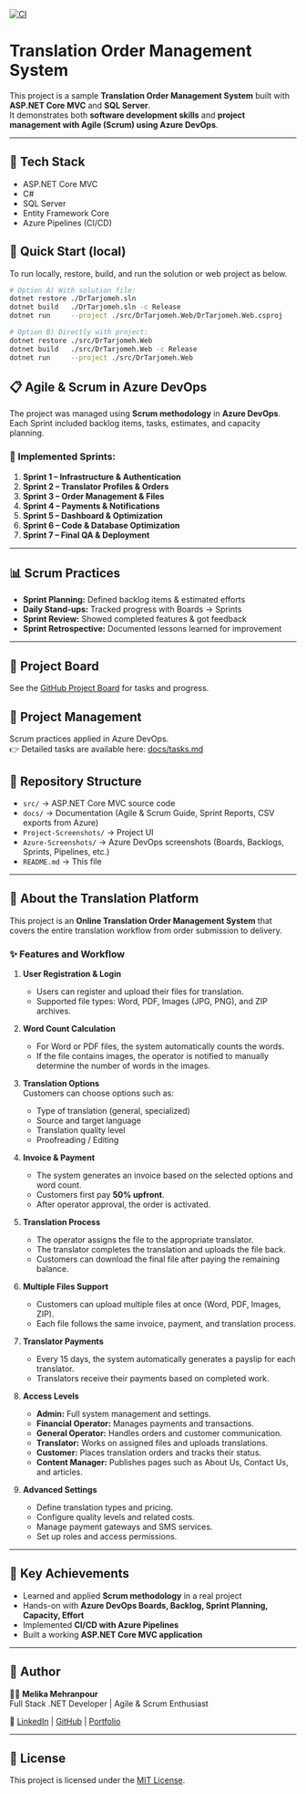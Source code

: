 [![CI](https://github.com/MelikaWorks/translation-order-app/actions/workflows/ci.yml/badge.svg?branch=main)](https://github.com/MelikaWorks/translation-order-app/actions/workflows/ci.yml)

# Translation Order Management System

This project is a sample **Translation Order Management System** built with **ASP.NET Core MVC** and **SQL Server**.  
It demonstrates both **software development skills** and **project management with Agile (Scrum) using Azure DevOps**.

---

## 🔧 Tech Stack
- ASP.NET Core MVC  
- C#  
- SQL Server  
- Entity Framework Core  
- Azure Pipelines (CI/CD)  

## 🚀 Quick Start (local)
To run locally, restore, build, and run the solution or web project as below.

```bash
# Option A) With solution file:
dotnet restore ./DrTarjomeh.sln
dotnet build   ./DrTarjomeh.sln -c Release
dotnet run     --project ./src/DrTarjomeh.Web/DrTarjomeh.Web.csproj

# Option B) Directly with project:
dotnet restore ./src/DrTarjomeh.Web
dotnet build   ./src/DrTarjomeh.Web -c Release
dotnet run     --project ./src/DrTarjomeh.Web
```

## 📋 Agile & Scrum in Azure DevOps
The project was managed using **Scrum methodology** in **Azure DevOps**.  
Each Sprint included backlog items, tasks, estimates, and capacity planning.  

### 🚀 Implemented Sprints:
1. **Sprint 1 – Infrastructure & Authentication**  
2. **Sprint 2 – Translator Profiles & Orders**  
3. **Sprint 3 – Order Management & Files**  
4. **Sprint 4 – Payments & Notifications**  
5. **Sprint 5 – Dashboard & Optimization**  
6. **Sprint 6 – Code & Database Optimization**  
7. **Sprint 7 – Final QA & Deployment**  

---

## 📊 Scrum Practices
- **Sprint Planning:** Defined backlog items & estimated efforts  
- **Daily Stand-ups:** Tracked progress with Boards → Sprints  
- **Sprint Review:** Showed completed features & got feedback  
- **Sprint Retrospective:** Documented lessons learned for improvement  

---
## 📂 Project Board
See the [GitHub Project Board](https://github.com/users/MelikaWorks/projects/2/views/1) for tasks and progress.

## 📂 Project Management
Scrum practices applied in Azure DevOps.  
👉 Detailed tasks are available here: [docs/tasks.md](./docs/tasks.md)

## 📂 Repository Structure
- `src/` → ASP.NET Core MVC source code  
- `docs/` → Documentation (Agile & Scrum Guide, Sprint Reports, CSV exports from Azure)  
- `Project-Screenshots/` → Project UI
- `Azure-Screenshots/` → Azure DevOps screenshots (Boards, Backlogs, Sprints, Pipelines, etc.)  
- `README.md` → This file  

---

## 📖 About the Translation Platform

This project is an **Online Translation Order Management System** that covers the entire translation workflow from order submission to delivery.

### ✨ Features and Workflow
1. **User Registration & Login**  
   - Users can register and upload their files for translation.  
   - Supported file types: Word, PDF, Images (JPG, PNG), and ZIP archives.  

2. **Word Count Calculation**  
   - For Word or PDF files, the system automatically counts the words.  
   - If the file contains images, the operator is notified to manually determine the number of words in the images.  

3. **Translation Options**  
   Customers can choose options such as:  
   - Type of translation (general, specialized)  
   - Source and target language  
   - Translation quality level  
   - Proofreading / Editing  

4. **Invoice & Payment**  
   - The system generates an invoice based on the selected options and word count.  
   - Customers first pay **50% upfront**.  
   - After operator approval, the order is activated.  

5. **Translation Process**  
   - The operator assigns the file to the appropriate translator.  
   - The translator completes the translation and uploads the file back.  
   - Customers can download the final file after paying the remaining balance.  

6. **Multiple Files Support**  
   - Customers can upload multiple files at once (Word, PDF, Images, ZIP).  
   - Each file follows the same invoice, payment, and translation process.  

7. **Translator Payments**  
   - Every 15 days, the system automatically generates a payslip for each translator.  
   - Translators receive their payments based on completed work.  

8. **Access Levels**  
   - **Admin:** Full system management and settings.  
   - **Financial Operator:** Manages payments and transactions.  
   - **General Operator:** Handles orders and customer communication.  
   - **Translator:** Works on assigned files and uploads translations.  
   - **Customer:** Places translation orders and tracks their status.  
   - **Content Manager:** Publishes pages such as About Us, Contact Us, and articles.  

9. **Advanced Settings**  
   - Define translation types and pricing.  
   - Configure quality levels and related costs.  
   - Manage payment gateways and SMS services.  
   - Set up roles and access permissions.  

---

## 🌟 Key Achievements
- Learned and applied **Scrum methodology** in a real project  
- Hands-on with **Azure DevOps Boards, Backlog, Sprint Planning, Capacity, Effort**  
- Implemented **CI/CD with Azure Pipelines**  
- Built a working **ASP.NET Core MVC application**  

---

## 📢 Author
👩‍💻 **Melika Mehranpour**  
Full Stack .NET Developer | Agile & Scrum Enthusiast  


🔗 [LinkedIn](https://www.linkedin.com/in/melika-mehranpour-41b627161/) | [GitHub](https://github.com/MelikaWorks) | [Portfolio](https://github.com/MelikaWorks/Portfolio)

---

## 📄 License
This project is licensed under the [MIT License](./LICENSE).
